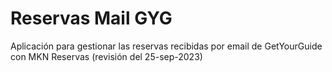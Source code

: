 ﻿# Reservas Mail GYG

Aplicación para gestionar las reservas recibidas por email de GetYourGuide con MKN Reservas  (revisión del 25-sep-2023)
